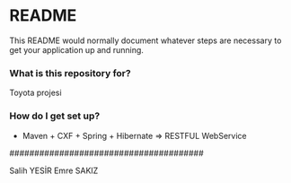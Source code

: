 # README #

This README would normally document whatever steps are necessary to get your application up and running.

### What is this repository for? ###

Toyota projesi

### How do I get set up? ###

* Maven + CXF + Spring + Hibernate => RESTFUL WebService 


#######################################

Salih YESİR
Emre SAKIZ
